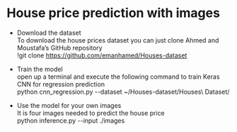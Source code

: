 # House price prediction with images

* Download the dataset</br>
To download the house prices dataset you can just clone Ahmed and Moustafa’s GitHub repository </br>
!git clone https://github.com/emanhamed/Houses-dataset</br>

* Train the model</br>
open up a terminal and execute the following command to train Keras CNN for regression prediction </br>
python cnn_regression.py --dataset ~/Houses-dataset/Houses\ Dataset/

* Use the model for your own images</br>
It is four images needed to predict the house price</br>
python inference.py --input ./images


  
